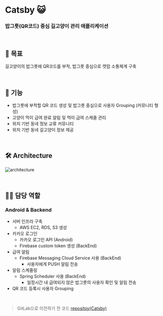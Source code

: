 # Catsby 😺


### 밥그룻(QR코드) 중심 길고양이 관리 애플리케이션

<br>

## 🚩 목표
길고양이의 밥그릇에 QR코드를 부착, 밥그릇 중심으로 캣맘 소통체계 구축

<br>

## 📄 기능
- 밥그릇에 부착할 QR 코드 생성 및 밥그릇 중심으로 사용자 Grouping (커뮤니티 형성)
- 고양이 먹이 급여 완료 알림 및 먹이 급여 스케줄 관리
- 위치 기반 동네 정보 교류 커뮤니티
- 위치 기반 동네 길고양이 정보 제공

<br>

## 🛠 Architecture
![architecture](https://user-images.githubusercontent.com/63090006/145583712-c691fa3d-7e1d-4bba-bd05-710c010e53b2.PNG)

<br>

## 🙋‍♀️ 담당 역할
 ### Android & Backend
  - 서버 인프라 구축
    - AWS EC2, RDS, S3 생성 
  - 카카오 로그인
    - 카카오 로그인 API (Android)  
    - Firebase custom token 생성 (BackEnd)
  - 급여 알림
    - Firebase Messaging Cloud Service 사용 (BackEnd)
      - 사용자에게 PUSH 알림 전송
  - 알림 스케줄링
    - Spring Scheduler 사용 (BackEnd)
      - 일정시간 내 급여되지 않은 밥그릇의 사용자 확인 및 알림 전송
  - QR 코드 등록시 사용자 Grouping
  
<br>

> GitLab으로 이전하기 전 코드 [repositoy(Catsby)](https://github.com/yejiin/Catsby)
